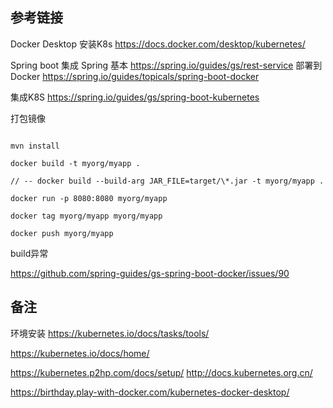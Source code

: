 
## 参考链接 ##

Docker Desktop 安装K8s
https://docs.docker.com/desktop/kubernetes/

Spring boot 集成
Spring 基本 https://spring.io/guides/gs/rest-service
部署到 Docker https://spring.io/guides/topicals/spring-boot-docker

集成K8S https://spring.io/guides/gs/spring-boot-kubernetes



打包镜像

```

mvn install

docker build -t myorg/myapp .

// -- docker build --build-arg JAR_FILE=target/\*.jar -t myorg/myapp .

docker run -p 8080:8080 myorg/myapp

docker tag myorg/myapp myorg/myapp

docker push myorg/myapp

```



build异常 

https://github.com/spring-guides/gs-spring-boot-docker/issues/90




## 备注
环境安装 https://kubernetes.io/docs/tasks/tools/

https://kubernetes.io/docs/home/

https://kubernetes.p2hp.com/docs/setup/
http://docs.kubernetes.org.cn/


https://birthday.play-with-docker.com/kubernetes-docker-desktop/


